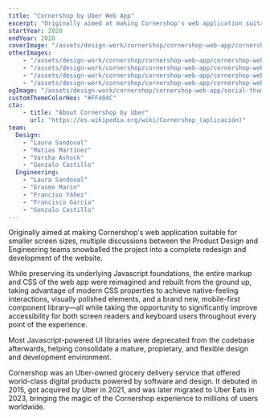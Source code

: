 ```yaml
---
title: "Cornershop by Uber Web App"
excerpt: "Originally aimed at making Cornershop's web application suitable for smaller screen sizes, multiple discussions between the Product Design and Engineering teams snowballed the project into a complete redesign and development of the website."
startYear: 2020
endYear: 2020
coverImage: "/assets/design-work/cornershop/cornershop-web-app/cornershop-web-app-iphone-11-and-ipad-pro-11-inch.png"
otherImages:
    - "/assets/design-work/cornershop/cornershop-web-app/cornershop-web-app-iphone-11-dark-mode.png"
    - "/assets/design-work/cornershop/cornershop-web-app/cornershop-web-app-ipad-pro-11-inch.png"
    - "/assets/design-work/cornershop/cornershop-web-app/cornershop-web-app-iphone-11-fruits-and-vegetables.png"
    - "/assets/design-work/cornershop/cornershop-web-app/cornershop-web-app-iphone-11-and-iphone-se-2.png"
ogImage: "/assets/design-work/cornershop/cornershop-web-app/social-thumbnail.png"
customThemeColorHex: "#FF404C"
cta:
    - title: "About Cornershop by Uber"
      url: "https://es.wikipedia.org/wiki/Cornershop_(aplicación)"
team:
  Design:
    - "Laura Sandoval"
    - "Matías Martínez"
    - "Varsha Ashock"
    - "Gonzalo Castillo"
  Engineering:
    - "Laura Sandoval"
    - "Erasmo Marin"
    - "Franciso Yáñez"
    - "Francisco García"
    - "Gonzalo Castillo"
---
```


Originally aimed at making Cornershop's web application suitable for smaller screen sizes, multiple discussions between the Product Design and Engineering teams snowballed the project into a complete redesign and development of the website.

While preserving its underlying Javascript foundations, the entire markup and CSS of the web app were reimagined and rebuilt from the ground up, taking advantage of modern CSS properties to achieve native-feeling interactions, visually polished elements, and a brand new, mobile-first component library—all while taking the opportunity to significantly improve accessibility for both screen readers and keyboard users throughout every point of the experience.

Most Javascript-powered UI libraries were deprecated from the codebase afterwards, helping consolidate a mature, propietary, and flexible design and development environment.

Cornershop was an Uber-owned grocery delivery service that offered world-class digital products powered by software and design. It debuted in 2015, got acquired by Uber in 2021, and was later migrated to Uber Eats in 2023, bringing the magic of the Cornershop experience to millions of users worldwide.